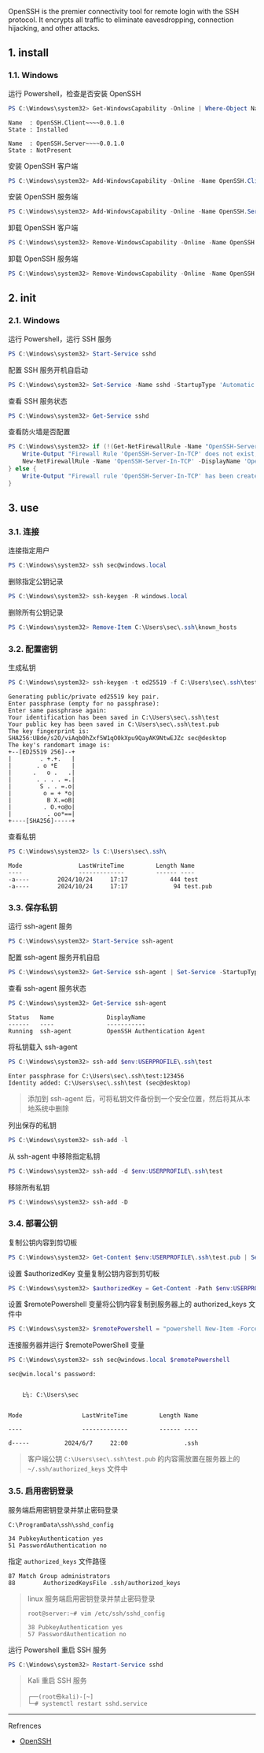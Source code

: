 OpenSSH is the premier connectivity tool for remote login with the SSH protocol. It encrypts all traffic to eliminate eavesdropping, connection hijacking, and other attacks.

## 1. install

### 1.1. Windows

运行 Powershell，检查是否安装 OpenSSH

```powershell
PS C:\Windows\system32> Get-WindowsCapability -Online | Where-Object Name -like 'OpenSSH*'
```

```
Name  : OpenSSH.Client~~~~0.0.1.0
State : Installed

Name  : OpenSSH.Server~~~~0.0.1.0
State : NotPresent
```

安装 OpenSSH 客户端

```powershell
PS C:\Windows\system32> Add-WindowsCapability -Online -Name OpenSSH.Client~~~~0.0.1.0
```

安装 OpenSSH 服务端

```powershell
PS C:\Windows\system32> Add-WindowsCapability -Online -Name OpenSSH.Server~~~~0.0.1.0
```

卸载 OpenSSH 客户端

```powershell
PS C:\Windows\system32> Remove-WindowsCapability -Online -Name OpenSSH.Client~~~~0.0.1.0
```

卸载 OpenSSH 服务端

```powershell
PS C:\Windows\system32> Remove-WindowsCapability -Online -Name OpenSSH.Server~~~~0.0.1.0
```

## 2. init

### 2.1. Windows

运行 Powershell，运行 SSH 服务

```powershell
PS C:\Windows\system32> Start-Service sshd
```

配置 SSH 服务开机自启动

```powershell
PS C:\Windows\system32> Set-Service -Name sshd -StartupType 'Automatic'
```

查看 SSH 服务状态

```powershell
PS C:\Windows\system32> Get-Service sshd
```

查看防火墙是否配置

```powershell
PS C:\Windows\system32> if (!(Get-NetFirewallRule -Name "OpenSSH-Server-In-TCP" -ErrorAction SilentlyContinue | Select-Object Name, Enabled)) {
    Write-Output "Firewall Rule 'OpenSSH-Server-In-TCP' does not exist, creating it..."
    New-NetFirewallRule -Name 'OpenSSH-Server-In-TCP' -DisplayName 'OpenSSH Server (sshd)' -Enabled True -Direction Inbound -Protocol TCP -Action Allow -LocalPort 22
} else {
    Write-Output "Firewall rule 'OpenSSH-Server-In-TCP' has been created and exists."
}
```

## 3. use

### 3.1. 连接

连接指定用户

```powershell
PS C:\Windows\system32> ssh sec@windows.local
```

删除指定公钥记录

```powershell
PS C:\Windows\system32> ssh-keygen -R windows.local
```

删除所有公钥记录

```powershell
PS C:\Windows\system32> Remove-Item C:\Users\sec\.ssh\known_hosts
```

### 3.2. 配置密钥

生成私钥

```powershell
PS C:\Windows\system32> ssh-keygen -t ed25519 -f C:\Users\sec\.ssh\test
```

```
Generating public/private ed25519 key pair.
Enter passphrase (empty for no passphrase):
Enter same passphrase again:
Your identification has been saved in C:\Users\sec\.ssh\test
Your public key has been saved in C:\Users\sec\.ssh\test.pub
The key fingerprint is:
SHA256:UBde/s2O/viAqb0hZxf5W1qO0kXpu9QayAK9NtwEJZc sec@desktop
The key's randomart image is:
+--[ED25519 256]--+
|        . +.+.   |
|       . o *E    |
|      .   o .   .|
|       . . . . =.|
|        S . . =.o|
|         o = + *o|
|          B X.=oB|
|         . O.+o@o|
|          . oo*==|
+----[SHA256]-----+
```

查看私钥

```powershell
PS C:\Windows\system32> ls C:\Users\sec\.ssh\
```

```
Mode                LastWriteTime         Length Name
----                -------------         ------ ----
-a----        2024/10/24     17:17            444 test
-a----        2024/10/24     17:17             94 test.pub
```

### 3.3. 保存私钥

运行 ssh-agent 服务

```powershell
PS C:\Windows\system32> Start-Service ssh-agent
```

配置 ssh-agent 服务开机自启

```powershell
PS C:\Windows\system32> Get-Service ssh-agent | Set-Service -StartupType Automatic
```

查看 ssh-agent 服务状态

```powershell
PS C:\Windows\system32> Get-Service ssh-agent
```

```
Status   Name               DisplayName
------   ----               -----------
Running  ssh-agent          OpenSSH Authentication Agent
```

将私钥载入 ssh-agent

```powershell
PS C:\Windows\system32> ssh-add $env:USERPROFILE\.ssh\test
```

```
Enter passphrase for C:\Users\sec\.ssh\test:123456
Identity added: C:\Users\sec\.ssh\test (sec@desktop)
```

> 添加到 ssh-agent 后，可将私钥文件备份到一个安全位置，然后将其从本地系统中删除

列出保存的私钥

```powershell
PS C:\Windows\system32> ssh-add -l
```

从 ssh-agent 中移除指定私钥

```powershell
PS C:\Windows\system32> ssh-add -d $env:USERPROFILE\.ssh\test
```

移除所有私钥

```powershell
PS C:\Windows\system32> ssh-add -D
```

### 3.4. 部署公钥

复制公钥内容到剪切板

```powershell
PS C:\Windows\system32> Get-Content $env:USERPROFILE\.ssh\test.pub | Set-Clipboard
```

设置 $authorizedKey 变量复制公钥内容到剪切板

```powershell
PS C:\Windows\system32> $authorizedKey = Get-Content -Path $env:USERPROFILE\.ssh\test.pub
```

设置 $remotePowershell 变量将公钥内容复制到服务器上的 authorized_keys 文件中

```powershell
PS C:\Windows\system32> $remotePowershell = "powershell New-Item -Force -ItemType Directory -Path $env:USERPROFILE\.ssh; Add-Content -Force -Path $env:USERPROFILE\.ssh\authorized_keys -Value '$authorizedKey'"
```

连接服务器并运行 $remotePowerShell 变量

```powershell
PS C:\Windows\system32> ssh sec@windows.local $remotePowershell
```

```
sec@win.local's password:


    Ŀ¼: C:\Users\sec


Mode                 LastWriteTime         Length Name

----                 -------------         ------ ----

d-----          2024/6/7     22:00                .ssh
```

> 客户端公钥 `C:\Users\sec\.ssh\test.pub` 的内容需放置在服务器上的 `~/.ssh/authorized_keys` 文件中

### 3.5. 启用密钥登录

服务端启用密钥登录并禁止密码登录

```
C:\ProgramData\ssh\sshd_config
```

```
34 PubkeyAuthentication yes
51 PasswordAuthentication no
```

指定 `authorized_keys` 文件路径

```
87 Match Group administrators
88        AuthorizedKeysFile .ssh/authorized_keys
```

> linux 服务端启用密钥登录并禁止密码登录
>
> ```shell
> root@server:~# vim /etc/ssh/sshd_config
> ```
> 
>```
> 38 PubkeyAuthentication yes
> 57 PasswordAuthentication no
> ```

运行 Powershell 重启 SSH 服务

```powershell
PS C:\Windows\system32> Restart-Service sshd
```

> Kali 重启 SSH 服务
>
> ```shell
> ┌──(root㉿kali)-[~]
> └─# systemctl restart sshd.service
> ```

---

Refrences

- [OpenSSH](https://www.openssh.com/)
